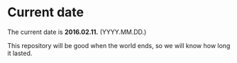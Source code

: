 # Current date

The current date is **2016.02.11.** (YYYY.MM.DD.)

This repository will be good when the world ends, so we will know how long it lasted.